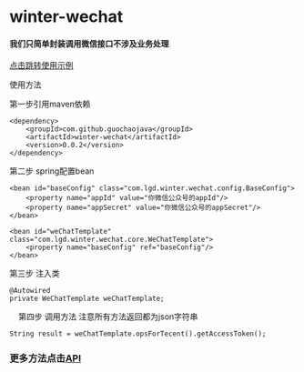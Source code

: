# winter-wechat
#### 我们只简单封装调用微信接口不涉及业务处理

[点击跳转使用示例](https://github.com/guochaojava/winter-wechat-demo)


使用方法

第一步引用maven依赖

    <dependency>
	    <groupId>com.github.guochaojava</groupId>
		<artifactId>winter-wechat</artifactId>
		<version>0.0.2</version>
	</dependency>

第二步 spring配置bean

    <bean id="baseConfig" class="com.lgd.winter.wechat.config.BaseConfig">
        <property name="appId" value="你微信公众号的appId"/>
        <property name="appSecret" value="你微信公众号的appSecret"/>
    </bean>

    <bean id="weChatTemplate" class="com.lgd.winter.wechat.core.WeChatTemplate">
        <property name="baseConfig" ref="baseConfig"/>
    </bean>
第三步 注入类

    @Autowired
    private WeChatTemplate weChatTemplate;
    
第四步 调用方法 注意所有方法返回都为json字符串

    String result = weChatTemplate.opsForTecent().getAccessToken();
    
### 更多方法点击[API](https://www.guochaojava.com/wechat/api/)